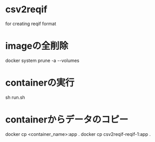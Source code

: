 # csv2reqif
for creating reqif format


# imageの全削除
docker system prune -a --volumes

# containerの実行
sh run.sh

# containerからデータのコピー
docker cp <container_name>:app .
docker cp csv2reqif-reqif-1:app .
